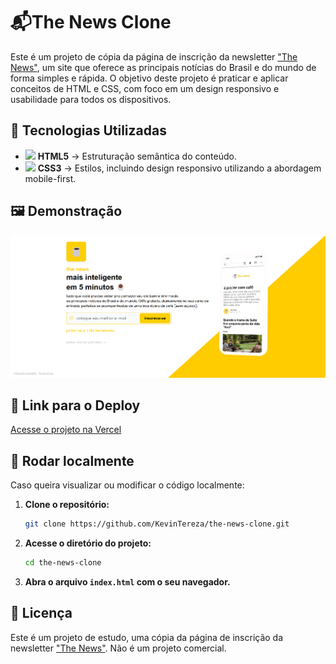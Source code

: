 # 📬The News Clone 

Este é um projeto de cópia da página de inscrição da newsletter ["The News"](https://www.thenewscc.com.br/), um site que oferece as principais notícias do Brasil e do mundo de forma simples e rápida. O objetivo deste projeto é praticar e aplicar conceitos de HTML e CSS, com foco em um design responsivo e usabilidade para todos os dispositivos.

## 🚀 Tecnologias Utilizadas

- <img src="https://cdn.jsdelivr.net/gh/devicons/devicon/icons/html5/html5-original.svg" width="24px"/> **HTML5** → Estruturação semântica do conteúdo.
- <img src="https://cdn.jsdelivr.net/gh/devicons/devicon/icons/css3/css3-original.svg" width="24px"/> **CSS3** → Estilos, incluindo design responsivo utilizando a abordagem mobile-first.

## 🖼️ Demonstração

![Demonstração do Projeto](assets/images/github-readme.png)

## 🔗 Link para o Deploy

[Acesse o projeto na Vercel](https://the-news-clone.vercel.app/) 

## 🔧 Rodar localmente

Caso queira visualizar ou modificar o código localmente:

1. **Clone o repositório:**

   ```bash
   git clone https://github.com/KevinTereza/the-news-clone.git
   ```

2. **Acesse o diretório do projeto:**

    ```bash
    cd the-news-clone
    ```

3. **Abra o arquivo `index.html` com o seu navegador.**

## 📄 Licença

Este é um projeto de estudo, uma cópia da página de inscrição da newsletter ["The News"](https://www.thenewscc.com.br/). Não é um projeto comercial.